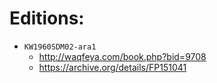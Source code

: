 # Editions:

- `KW1960SDM02-ara1`
	- <http://waqfeya.com/book.php?bid=9708>
	- <https://archive.org/details/FP151041>